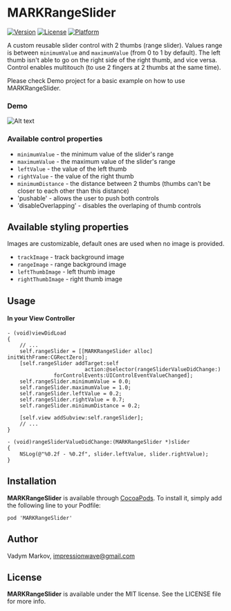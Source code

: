 # MARKRangeSlider

[![Version](https://img.shields.io/cocoapods/v/MARKRangeSlider.svg?style=flat)](http://cocoadocs.org/docsets/MARKRangeSlider)
[![License](https://img.shields.io/cocoapods/l/MARKRangeSlider.svg?style=flat)](http://cocoadocs.org/docsets/MARKRangeSlider)
[![Platform](https://img.shields.io/cocoapods/p/MARKRangeSlider.svg?style=flat)](http://cocoadocs.org/docsets/MARKRangeSlider)

A custom reusable slider control with 2 thumbs (range slider). Values range is between `minimumValue` and `maximumValue` (from 0 to 1 by default). The left thumb isn't able to go on the right side of the right thumb, and vice versa. Control enables multitouch (to use 2 fingers at 2 thumbs at the same time).

Please check Demo project for a basic example on how to use MARKRangeSlider.

### Demo
![Alt text](https://cloud.githubusercontent.com/assets/10529867/6666031/88515f20-cbe0-11e4-83d7-a8bca824ab67.gif "Demo")

### Available control properties
- `minimumValue` - the minimum value of the slider's range
- `maximumValue` - the maximum value of the slider's range
- `leftValue` - the value of the left thumb
- `rightValue` - the value of the right thumb
- `minimumDistance` - the distance between 2 thumbs (thumbs can't be closer to each other than this distance)
- 'pushable' - allows the user to push both controls
- 'disableOverlapping' - disables the overlaping of thumb controls

## Available styling properties
Images are customizable, default ones are used when no image is provided.
- `trackImage` - track background image
- `rangeImage` - range background image
- `leftThumbImage` - left thumb image
- `rightThumbImage` - right thumb image

## Usage

#### In your View Controller
```objc
- (void)viewDidLoad
{
    // ...
    self.rangeSlider = [[MARKRangeSlider alloc] initWithFrame:CGRectZero];
    [self.rangeSlider addTarget:self
                         action:@selector(rangeSliderValueDidChange:)
               forControlEvents:UIControlEventValueChanged];
    self.rangeSlider.minimumValue = 0.0;
    self.rangeSlider.maximumValue = 1.0;
    self.rangeSlider.leftValue = 0.2;
    self.rangeSlider.rightValue = 0.7;
    self.rangeSlider.minimumDistance = 0.2;

    [self.view addSubview:self.rangeSlider];
    // ...
}

- (void)rangeSliderValueDidChange:(MARKRangeSlider *)slider
{
    NSLog(@"%0.2f - %0.2f", slider.leftValue, slider.rightValue);
}

```

## Installation

**MARKRangeSlider** is available through [CocoaPods](http://cocoapods.org). To install
it, simply add the following line to your Podfile:

`pod 'MARKRangeSlider'`

## Author

Vadym Markov, impressionwave@gmail.com

## License

**MARKRangeSlider** is available under the MIT license. See the LICENSE file for more info.
